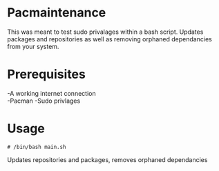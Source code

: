 # Pacmaintenance
This was meant to test sudo privalages within a bash script. Updates packages and repositories as well as removing orphaned dependancies from your system.

# Prerequisites  
-A working internet connection  
-Pacman
-Sudo privlages
# Usage  
```
# /bin/bash main.sh
```  
Updates repositories and packages, removes orphaned dependancies 
